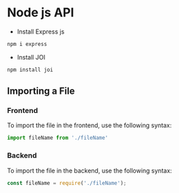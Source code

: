 # Node js API

- Install Express js

```bash
npm i express
```

- Install JOI 
```bash
npm install joi
```

## Importing a File

### Frontend
To import the file in the frontend, use the following syntax:

```js
import fileName from './fileName'
```

### Backend
To import the file in the backend, use the following syntax:

```js
const fileName = require('./fileName');
```